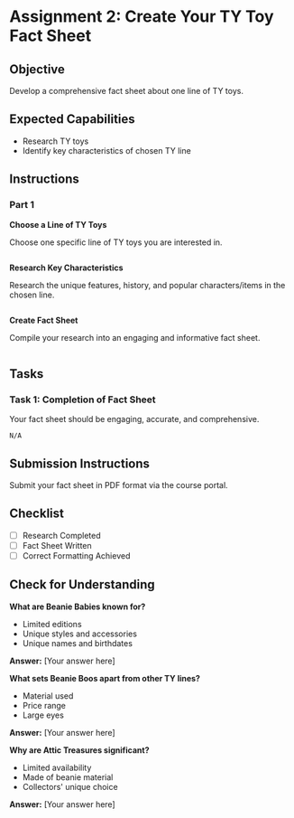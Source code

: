 # Assignment 2: Create Your TY Toy Fact Sheet

## Objective

Develop a comprehensive fact sheet about one line of TY toys.

## Expected Capabilities

- Research TY toys
- Identify key characteristics of chosen TY line

## Instructions

### Part 1

**Choose a Line of TY Toys**

Choose one specific line of TY toys you are interested in.

```

```

**Research Key Characteristics**

Research the unique features, history, and popular characters/items in the chosen line.

```

```

**Create Fact Sheet**

Compile your research into an engaging and informative fact sheet.

```

```

## Tasks

### Task 1: Completion of Fact Sheet

Your fact sheet should be engaging, accurate, and comprehensive.

```
N/A
```

## Submission Instructions

Submit your fact sheet in PDF format via the course portal.

## Checklist

- [ ] Research Completed
- [ ] Fact Sheet Written
- [ ] Correct Formatting Achieved

## Check for Understanding

**What are Beanie Babies known for?**

- Limited editions
- Unique styles and accessories
- Unique names and birthdates

**Answer:** [Your answer here]

**What sets Beanie Boos apart from other TY lines?**

- Material used
- Price range
- Large eyes

**Answer:** [Your answer here]

**Why are Attic Treasures significant?**

- Limited availability
- Made of beanie material
- Collectors' unique choice

**Answer:** [Your answer here]